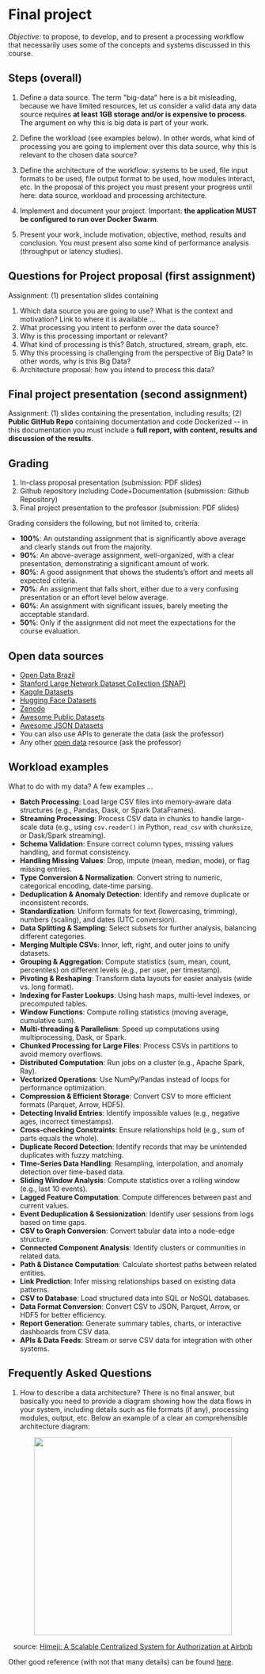 # Final project

*Objective:* to propose, to develop, and to present a processing workflow that
necessarily uses some of the concepts and systems discussed in this course.

## Steps (overall)

1. Define a data source. The term "big-data" here is a bit misleading, because
   we have limited resources, let us consider a valid data any data source
   requires **at least 1GB storage and/or is expensive to process**. The argument
   on why this is big data is part of your work.

2. Define the workload (see examples below). In other words, what kind of
   processing you are going to implement over this data source, why this is
   relevant to the chosen data source?

3. Define the architecture of the workflow: systems to be used, file input
   formats to be used, file output format to be used, how modules interact, etc.
   In the proposal of this project you must present your progress until here:
   data source, workload and processing architecture.

4. Implement and document your project. Important: **the application MUST be
   configured to run over Docker Swarm**.

5. Present your work, include motivation, objective, method, results and
   conclusion. You must present also some kind of performance analysis
  (throughput or latency studies).

## Questions for Project proposal (first assignment)

Assignment: (1) presentation slides containing

1. Which data source you are going to use? What is the context and motivation?
   Link to where it is available ...
2. What processing you intent to perform over the data source?
3. Why is this processing important or relevant?
4. What kind of processing is this? Batch, structured, stream, graph, etc.
5. Why this processing is challenging from the perspective of Big Data? In other
   words, why is this Big Data?
6. Architecture proposal: how you intend to process this data?

## Final project presentation (second assignment)

Assignment: (1) slides containing the presentation, including results; (2)
**Public GitHub Repo** containing documentation and code Dockerized -- in this
documentation you must include a **full report, with content, results and
discussion of the results**.

## Grading

1. In-class proposal presentation (submission: PDF slides)
2. Github repository including Code+Documentation (submission: Github Repository)
3. Final project presentation to the professor (submission: PDF slides)

Grading considers the following, but not limited to, criteria:

- **100\%**: An outstanding assignment that is significantly above average and
clearly stands out from the majority.  
- **90\%**: An above-average assignment, well-organized, with a clear presentation,
demonstrating a significant amount of work.  
- **80\%**: A good assignment that shows the students’s effort and meets all
expected criteria.  
- **70\%**: An assignment that falls short, either due to a very confusing
presentation or an effort level below average.  
- **60\%**: An assignment with significant issues, barely meeting the acceptable
standard.  
- **50\%**: Only if the assignment did not meet the expectations for the course evaluation.

## Open data sources

- [Open Data Brazil](https://dados.gov.br/)
- [Stanford Large Network Dataset Collection (SNAP)](https://snap.stanford.edu/data/index.html)
- [Kaggle Datasets](https://www.kaggle.com/datasets)
- [Hugging Face Datasets](https://huggingface.co/docs/datasets/en/index)
- [Zenodo](https://zenodo.org/)
- [Awesome Public Datasets](https://github.com/awesomedata/awesome-public-datasets)
- [Awesome JSON Datasets](https://github.com/jdorfman/awesome-json-datasets)
- You can also use APIs to generate the data (ask the professor)
- Any other [open data](https://en.wikipedia.org/wiki/Open_data) resource (ask
the professor)

## Workload examples

What to do with my data? A few examples ...

- **Batch Processing**: Load large CSV files into memory-aware data structures (e.g., Pandas, Dask, or Spark DataFrames).  
- **Streaming Processing**: Process CSV data in chunks to handle large-scale data (e.g., using `csv.reader()` in Python, `read_csv` with `chunksize`, or Dask/Spark streaming).  
- **Schema Validation**: Ensure correct column types, missing values handling, and format consistency.  
- **Handling Missing Values**: Drop, impute (mean, median, mode), or flag missing entries.  
- **Type Conversion & Normalization**: Convert string to numeric, categorical encoding, date-time parsing.  
- **Deduplication & Anomaly Detection**: Identify and remove duplicate or inconsistent records.  
- **Standardization**: Uniform formats for text (lowercasing, trimming), numbers (scaling), and dates (UTC conversion).  
- **Data Splitting & Sampling**: Select subsets for further analysis, balancing different categories.  
- **Merging Multiple CSVs**: Inner, left, right, and outer joins to unify datasets.  
- **Grouping & Aggregation**: Compute statistics (sum, mean, count, percentiles) on different levels (e.g., per user, per timestamp).  
- **Pivoting & Reshaping**: Transform data layouts for easier analysis (wide vs. long format).  
- **Indexing for Faster Lookups**: Using hash maps, multi-level indexes, or precomputed tables.  
- **Window Functions**: Compute rolling statistics (moving average, cumulative sum).  
- **Multi-threading & Parallelism**: Speed up computations using multiprocessing, Dask, or Spark.  
- **Chunked Processing for Large Files**: Process CSVs in partitions to avoid memory overflows.  
- **Distributed Computation**: Run jobs on a cluster (e.g., Apache Spark, Ray).  
- **Vectorized Operations**: Use NumPy/Pandas instead of loops for performance optimization.  
- **Compression & Efficient Storage**: Convert CSV to more efficient formats (Parquet, Arrow, HDF5).  
- **Detecting Invalid Entries**: Identify impossible values (e.g., negative ages, incorrect timestamps).  
- **Cross-checking Constraints**: Ensure relationships hold (e.g., sum of parts equals the whole).  
- **Duplicate Record Detection**: Identify records that may be unintended duplicates with fuzzy matching.  
- **Time-Series Data Handling**: Resampling, interpolation, and anomaly detection over time-based data.  
- **Sliding Window Analysis**: Compute statistics over a rolling window (e.g., last 10 events).  
- **Lagged Feature Computation**: Compute differences between past and current values.  
- **Event Deduplication & Sessionization**: Identify user sessions from logs based on time gaps.  
- **CSV to Graph Conversion**: Convert tabular data into a node-edge structure.  
- **Connected Component Analysis**: Identify clusters or communities in related data.  
- **Path & Distance Computation**: Calculate shortest paths between related entities.  
- **Link Prediction**: Infer missing relationships based on existing data patterns.  
- **CSV to Database**: Load structured data into SQL or NoSQL databases.  
- **Data Format Conversion**: Convert CSV to JSON, Parquet, Arrow, or HDF5 for better efficiency.  
- **Report Generation**: Generate summary tables, charts, or interactive dashboards from CSV data.  
- **APIs & Data Feeds**: Stream or serve CSV data for integration with other systems.  

## Frequently Asked Questions

1. How to describe a data architecture? There is no final answer, but basically you
   need to provide a diagram showing how the data flows in your system,
including details such as file formats (if any), processing modules, output,
etc. Below an example of a clear an comprehensible architecture diagram:

<center>
<img src="https://miro.medium.com/v2/resize:fit:1100/format:webp/0*Mu6CzNQKbugA7iZu" height=400>

source: [Himeji: A Scalable Centralized System for Authorization at Airbnb](https://medium.com/airbnb-engineering/himeji-a-scalable-centralized-system-for-authorization-at-airbnb-341664924574)
</center>

Other good reference (with not that many details) can be found [here](https://www.geeksforgeeks.org/data-architecture-diagrams/).

